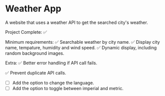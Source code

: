 # Weather App
 A website that uses a weather API to get the searched city's weather.

Project Complete: ✅


Minimum requirements: 
✅ Searchable weather by city name.
✅ Display city name, tempature, humidity and wind speed.
✅ Dynamic display, including random background images.

Extra: 
✅ Better error handling if API call fails.

✅ Prevent duplicate API calls. 
- [ ] Add the option to change the language. 
- [ ] Add the option to toggle between imperial and metric. 
